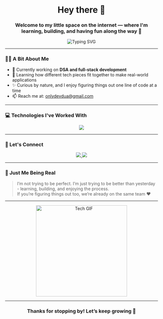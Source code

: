 <h1 align="center">Hey there 👋</h1>
<h3 align="center">Welcome to my little space on the internet — where I'm learning, building, and having fun along the way 🌱</h3>

<p align="center">
  <img src="https://readme-typing-svg.demolab.com?font=Fira+Mono&weight=500&size=21&pause=800&center=true&vCenter=true&width=600&duration=2000&lines=Hello%2C+World+%F0%9F%8C%90;I'm+Dev+Dua+%7C+Curious+and+Code-driven.;Small+Steps+%2B+Big+Dreams+%3D+My+Journey.;Clean+Designs.+Clean+Code.+Clear+Mind." alt="Typing SVG" />
</p>

---

### 🙋‍♂️ A Bit About Me

- 🔭 Currently working on **DSA and full-stack development**
- 🧩 Learning how different tech pieces fit together to make real-world applications
- ✨ Curious by nature, and I enjoy figuring things out one line of code at a time
- 📫 Reach me at: [onlydevdua@gmail.com](mailto:onlydevdua@gmail.com)

---

### 💻 Technologies I've Worked With

<p align="center">
  <img src="https://skillicons.dev/icons?i=html,css,js,react,tailwind,nodejs,express,mongodb,mysql,cpp,git,github,postman,figma,vscode" />
</p>

---

### 🤝 Let's Connect

<p align="center">
  <a href="mailto:onlydevdua@gmail.com" title="Send me an email">
    <img src="https://img.shields.io/badge/Gmail-Email Me!-D14836?style=for-the-badge&logo=gmail&logoColor=white" />
  </a>
  <a href="https://linkedin.com/in/dev-dua" target="_blank" title="Connect on LinkedIn">
    <img src="https://img.shields.io/badge/LinkedIn-Connect-0A66C2?style=for-the-badge&logo=linkedin&logoColor=white" />
  </a>
</p>






---

### 🌟 Just Me Being Real

> I’m not trying to be perfect. I’m just trying to be better than yesterday - learning, building, and enjoying the process.  
> If you’re figuring things out too, we’re already on the same team ❤️

---

<p align="center">
  <img src="https://media.giphy.com/media/LmNwrBhejkK9EFP504/giphy.gif" width="300" alt="Tech GIF" />
</p>




---

<h3 align="center">Thanks for stopping by! Let’s keep growing 🚀</h3>
